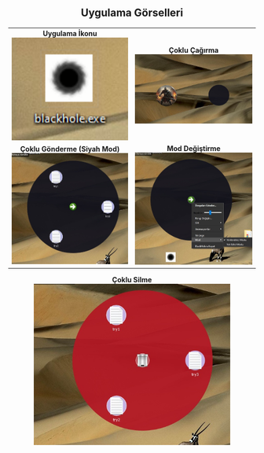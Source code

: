 <h2 align="center">Uygulama Görselleri</h2>

<table align="center">
  <tr>
    <td align="center">
      <strong>Uygulama İkonu</strong><br>
      <img src="app.png" width="250">
    </td>
    <td align="center">
      <strong>Çoklu Çağırma</strong><br>
      <img src="multipletimes.jpg" width="400">
    </td>
  </tr>
  <tr>
    <td align="center">
      <strong>Çoklu Gönderme (Siyah Mod)</strong><br>
      <img src="439497ac-3633-470b-ae7e-f8e1ea7f0647.jpg" width="400">
    </td>
    <td align="center">
      <strong>Mod Değiştirme</strong><br>
      <img src="eb1310b8-72bf-4f82-89e1-b4b735bf2169.jpg" width="250">
    </td>
  </tr>
</table>

<p align="center">
  <strong>Çoklu Silme</strong><br>
  <img src="fc50ff4a-16c6-48ff-8112-ab48150ffff2.jpg" width="400">
</p>

